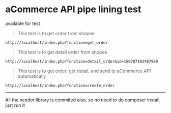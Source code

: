 aCommerce API pipe lining test
==============================

available for test :

>This test is to get order from shopee

`http://localhost/index.php?function=get_order`

>This test is to get detail order from shopee

`http://localhost/index.php?function=detail_order&id=160707183487980`

>This test is to get order, get detail, and send to aCommerce API automatically

`http://localhost/index.php?function=create_order`

___

All the vendor library is commited also, so no need to do composer install, just run it